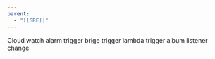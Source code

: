 ```yaml
---
parent:
  - "[[SRE]]"
---
```

Cloud watch alarm trigger brige trigger lambda trigger album listener change
